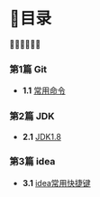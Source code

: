 # 🥡目录

🥢🥢🥢🥢🥢🥢

### 第1篇 Git

- **1.1** [常用命令](https://github.com/HH283599198/notes/wiki/git%E5%B8%B8%E7%94%A8%E5%91%BD%E4%BB%A4)

### 第2篇 JDK

- **2.1** [JDK1.8](https://github.com/HH283599198/notes/wiki/JDK1.8)

### 第3篇 idea

- **3.1** [idea常用快捷键](https://github.com/HH283599198/notes/wiki/idea%E5%B8%B8%E7%94%A8%E5%BF%AB%E6%8D%B7%E9%94%AE)
